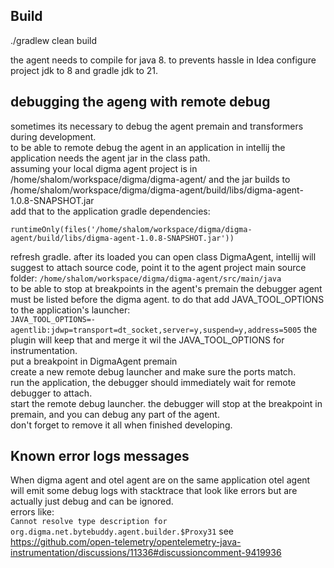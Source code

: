 

## Build
./gradlew clean build

the agent needs to compile for java 8. to prevents hassle in Idea configure project jdk to 8 and gradle jdk to 21.





## debugging the ageng with remote debug
sometimes its necessary to debug the agent premain and transformers during development.<br>
to be able to remote debug the agent in an application in intellij the application needs the agent
jar in the class path.<br>
assuming your local digma agent project is in /home/shalom/workspace/digma/digma-agent/ and the jar builds to
/home/shalom/workspace/digma/digma-agent/build/libs/digma-agent-1.0.8-SNAPSHOT.jar<br>
add that to the application gradle dependencies:<br>
```
runtimeOnly(files('/home/shalom/workspace/digma/digma-agent/build/libs/digma-agent-1.0.8-SNAPSHOT.jar'))
```
refresh gradle. after its loaded you can open class DigmaAgent, intellij will suggest to attach source code, point it to the 
agent project main source folder:
```/home/shalom/workspace/digma/digma-agent/src/main/java```
<br>
to be able to stop at breakpoints in the agent's premain the debugger agent must be listed before the digma agent.
to do that add JAVA_TOOL_OPTIONS to the application's launcher:<br>
```JAVA_TOOL_OPTIONS=-agentlib:jdwp=transport=dt_socket,server=y,suspend=y,address=5005```
the plugin will keep that and merge it wil the JAVA_TOOL_OPTIONS for instrumentation.<br>
put a breakpoint in DigmaAgent premain<br>
create a new remote debug launcher and make sure the ports match.<br>
run the application, the debugger should immediately wait for remote debugger to attach.<br>
start the remote debug launcher.
the debugger will stop at the breakpoint in premain, and you can debug any part of the agent.<br>
don't forget to remove it all when finished developing.<br>


## Known error logs messages
When digma agent and otel agent are on the same application otel agent will emit some debug logs with stacktrace that look like errors but 
are actually just debug and can be ignored.<br>
errors like:<br>
```Cannot resolve type description for org.digma.net.bytebuddy.agent.builder.$Proxy31```
see https://github.com/open-telemetry/opentelemetry-java-instrumentation/discussions/11336#discussioncomment-9419936



